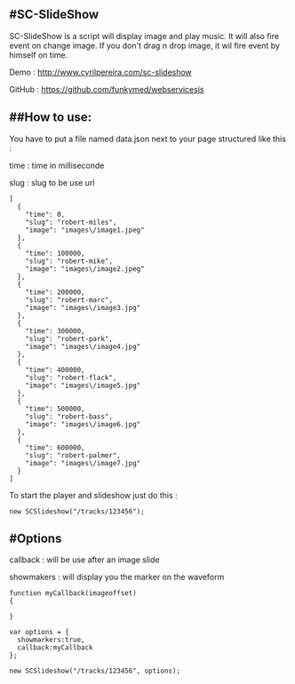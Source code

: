 #SC-SlideShow
-------------

SC-SlideShow is a script will display image and play music. It will also fire event on change image.
If you don't drag n drop image, it wil fire event by himself on time.

Demo : http://www.cyrilpereira.com/sc-slideshow

GitHub : https://github.com/funkymed/webservicesjs

##How to use:
-------------

You have to put a file named data.json next to your page structured like this :

time : time in milliseconde

slug : slug to be use url

~~~
[
  {
    "time": 0,
    "slug": "robert-miles",
    "image": "images\/image1.jpeg"
  },
  {
    "time": 100000,
    "slug": "robert-mike",
    "image": "images\/image2.jpeg"
  },
  {
    "time": 200000,
    "slug": "robert-marc",
    "image": "images\/image3.jpg"
  },
  {
    "time": 300000,
    "slug": "robert-park",
    "image": "images\/image4.jpg"
  },
  {
    "time": 400000,
    "slug": "robert-flack",
    "image": "images\/image5.jpg"
  },
  {
    "time": 500000,
    "slug": "robert-bass",
    "image": "images\/image6.jpg"
  },
  {
    "time": 600000,
    "slug": "robert-palmer",
    "image": "images\/image7.jpg"
  }
]
~~~

To start the player and slideshow just do this :
~~~
new SCSlideshow("/tracks/123456");
~~~

#Options
-------------

callback : will be use after an image slide

showmakers : will display you the marker on the waveform

~~~
function myCallback(imageoffset)
{

}

var options = {
  showmarkers:true,
  callback:myCallback
};

new SCSlideshow("/tracks/123456", options);
~~~
